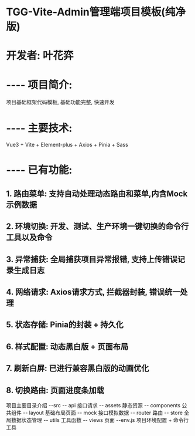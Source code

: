 # TGG-Vite-Admin管理端项目模板(纯净版)
# 开发者: 叶花弈
# ---- 项目简介: 
项目基础框架代码模板, 基础功能完整, 快速开发
# ---- 主要技术: 
Vue3 + Vite + Element-plus + Axios + Pinia + Sass
# ---- 已有功能:
## 1. 路由菜单: 支持自动处理动态路由和菜单,内含Mock示例数据
## 2. 环境切换: 开发、测试、生产环境一键切换的命令行工具以及命令
## 3. 异常捕获: 全局捕获项目异常报错, 支持上传错误记录生成日志
## 4. 网络请求: Axios请求方式, 拦截器封装, 错误统一处理
## 5. 状态存储: Pinia的封装 + 持久化
## 6. 样式配置: 动态黑白版 + 页面布局
## 7. 刷新白屏: 已进行兼容黑白版的动画优化
## 8. 切换路由: 页面进度条加载

项目主要目录介绍
--src
  -- api 接口请求
  -- assets 静态资源
  -- components 公共组件
  -- layout 基础布局页面
  -- mock 接口模拟数据
  -- router 路由
  -- store 全局数据状态管理
  -- utils 工具函数
  -- views 页面
--env.js 项目环境配置 + 命令行工具
